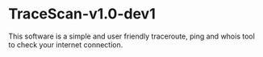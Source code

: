# TraceScan-v1.0-dev1
This software is a simple and user friendly traceroute, ping and whois tool to check your internet connection.
